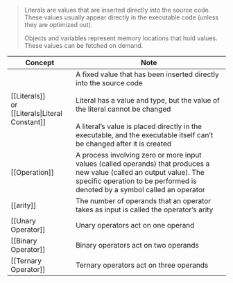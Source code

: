 > Literals are values that are inserted directly into the source code. These values usually appear directly in the executable code (unless they are optimized out).
>
> Objects and variables represent memory locations that hold values. These values can be fetched on demand.

| Concept                                                | Note                                                                                                                                                                                                                                                                                 |
| ------------------------------------------------------ | ------------------------------------------------------------------------------------------------------------------------------------------------------------------------------------------------------------------------------------------------------------------------------------ |
| [[Literals]] <br>or <br>[[Literals\|Literal Constant]] | A fixed value that has been inserted directly into the source code<br><br>Literal has a value and type, but the value of the literal cannot be changed<br><br>A literal’s value is placed directly in the executable, and the executable itself can’t be changed after it is created |
| [[Operation]]                                          | A process involving zero or more input values (called operands) that produces a new value (called an output value). The specific operation to be performed is denoted by a symbol called an operator                                                                                 |
| [[arity]]                                              | The number of operands that an operator takes as input is called the operator’s arity                                                                                                                                                                                                |
| [[Unary Operator]]                                     | Unary operators act on one operand                                                                                                                                                                                                                                                   |
| [[Binary Operator]]                                    | Binary operators act on two operands                                                                                                                                                                                                                                                 |
| [[Ternary Operator]]                                   | Ternary operators act on three operands                                                                                                                                                                                                                                              |
